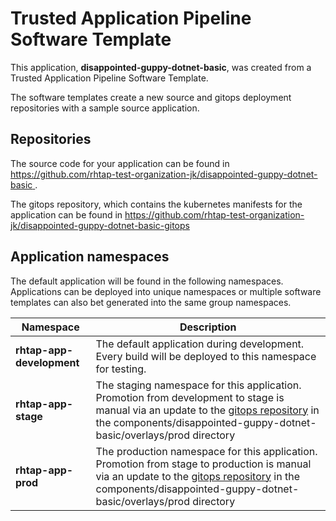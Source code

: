 # Trusted Application Pipeline Software Template

This application, **disappointed-guppy-dotnet-basic**, was created from a Trusted Application Pipeline Software Template.

The software templates create a new source and gitops deployment repositories with a sample source application. 

## Repositories

The source code for your application can be found in [https://github.com/rhtap-test-organization-jk/disappointed-guppy-dotnet-basic ](https://github.com/rhtap-test-organization-jk/disappointed-guppy-dotnet-basic ).
 
The gitops repository, which contains the kubernetes manifests for the application can be found in 
[https://github.com/rhtap-test-organization-jk/disappointed-guppy-dotnet-basic-gitops ](https://github.com/rhtap-test-organization-jk/disappointed-guppy-dotnet-basic-gitops ) 

## Application namespaces 

The default application will be found in the following namespaces. Applications can be deployed into unique namespaces or multiple software templates can also bet generated into the same group namespaces.  

|  Namespace   |  Description   |  
| -------- | -------- |   
| **rhtap-app-development** | The default application during development. Every build will be deployed to this namespace for testing. | 
| **rhtap-app-stage** | The staging namespace for this application. Promotion from development to stage is manual via an update to the [gitops repository](https://github.com/rhtap-test-organization-jk/disappointed-guppy-dotnet-basic-gitops ) in the components/disappointed-guppy-dotnet-basic/overlays/prod directory |  
| **rhtap-app-prod** | The production namespace for this application. Promotion from stage to production is manual via an update to the [gitops repository](https://github.com/rhtap-test-organization-jk/disappointed-guppy-dotnet-basic-gitops ) in the components/disappointed-guppy-dotnet-basic/overlays/prod directory | 